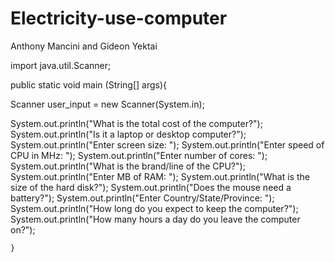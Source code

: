 # Electricity-use-computer
Anthony Mancini and Gideon Yektai

import java.util.Scanner;

public static void main (String[] args){

Scanner user_input = new Scanner(System.in);

  System.out.println("What is the total cost of the computer?");
  System.out.println("Is it a laptop or desktop computer?");
  System.out.println("Enter screen size: ");
  System.out.println("Enter speed of CPU in MHz: ");
  System.out.println("Enter number of cores: ");
  System.out.println("What is the brand/line of the CPU?");
  System.out.println("Enter MB of RAM: ");
  System.out.println("What is the size of the hard disk?");
  System.out.println("Does the mouse need a battery?");
  System.out.println("Enter Country/State/Province: ");
  System.out.println("How long do you expect to keep the computer?");
  System.out.println("How many hours a day do you leave the computer on?");
  
    }
